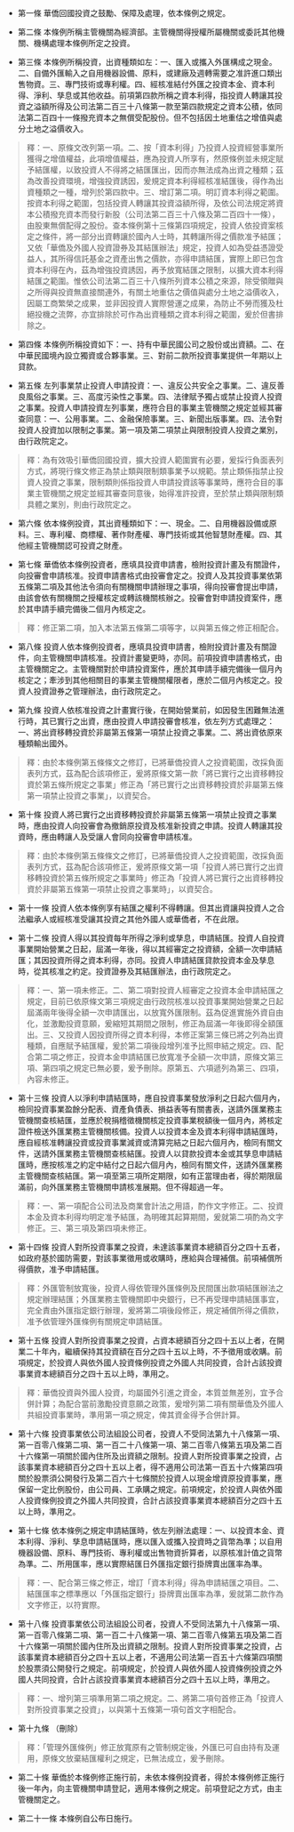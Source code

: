* 第一條 華僑回國投資之鼓勵、保障及處理，依本條例之規定。

* 第二條 本條例所稱主管機關為經濟部。主管機關得授權所屬機關或委託其他機關、機構處理本條例所定之投資。

* 第三條 本條例所稱投資，出資種類如左：一、匯入或攜入外匯構成之現金。二、自備外匯輸入之自用機器設備、原料，或建廠及週轉需要之准許進口類出售物資。三、專門技術或專利權。四、經核准結付外匯之投資本金、資本利得、淨利、孳息或其他收益。前項第四款所稱之資本利得，指投資人轉讓其投資之溢額所得及公司法第二百三十八條第一款至第四款規定之資本公積，依同法第二百四十一條撥充資本之無償受配股份。但不包括因土地重估之增值與處分土地之溢價收入。

> 釋：一、原條文改列第一項。二、按「資本利得」乃投資人投資經營事業所獲得之增值權益，此項增值權益，應為投資人所享有，然原條例並未規定賦予結匯權，以致投資人不得將之結匯匯出，因而亦無法成為出資之種類；茲為改善投資環境，增強投資誘因，爰規定資本利得經核准結匯後，得作為出資種類之一種，增列於第四款中。三、增訂第二項。明訂資本利得之範圍。按資本利得之範圍，包括投資人轉讓其投資溢額所得，及依公司法規定將資本公積撥充資本而發行新股（公司法第二百三十八條及第二百四十一條），由股東無償配得之股份。查本條例第十三條第四項規定，投資人依投資案核定之條件，將一部分出資轉讓於國內人士時，其轉讓所得之價款准予結匯；又依「華僑及外國人投資證券及其結匯辦法」規定，投資人如為受益憑證受益人，其所得信託基金之資產出售之價款，亦得申請結匯，實際上即已包含資本利得在內，茲為增強投資誘因，再予放寬結匯之限制，以擴大資本利得結匯之範圍。惟依公司法第二百三十八條所列資本公積之來源，除受領贈與之所得與投資無直接關連外，有關土地重估之價值與處分土地之溢價收入，因屬工商繁榮之成果，並非因投資人實際營運之成果，為防止不勞而獲及杜絕投機之流弊，亦宜排除於可作為出資種類之資本利得之範圍，爰於但書排除之。

* 第四條 本條例所稱投資如下：一、持有中華民國公司之股份或出資額。二、在中華民國境內設立獨資或合夥事業。三、對前二款所投資事業提供一年期以上貸款。

* 第五條 左列事業禁止投資人申請投資：一、違反公共安全之事業。二、違反善良風俗之事業。三、高度污染性之事業。四、法律賦予獨占或禁止投資人投資之事業。投資人申請投資左列事業，應符合目的事業主管機關之規定並經其審查同意：一、公用事業。二、金融保險事業。三、新聞出版事業。四、法令對投資人投資加以限制之事業。第一項及第二項禁止與限制投資人投資之業別，由行政院定之。

> 釋：為有效吸引華僑回國投資，擴大投資人範圍實有必要，爰採行負面表列方式，將現行條文修正為禁止類與限制類事業予以規範。禁止類係指禁止投資人投資之事業，限制類則係指投資人申請投資該等事業時，應符合目的事業主管機關之規定並經其審查同意後，始得准許投資，至於禁止類與限制類具體之業別，則由行政院定之。

* 第六條 依本條例投資，其出資種類如下：一、現金。二、自用機器設備或原料。三、專利權、商標權、著作財產權、專門技術或其他智慧財產權。四、其他經主管機關認可投資之財產。

* 第七條 華僑依本條例投資者，應填具投資申請書，檢附投資計畫及有關證件，向投審會申請核准。投資申請書格式由投審會定之。投資人及其投資事業依第五條第二項及其他法令須向有關機關申請辦理之事項，得向投審會提出申請，由該會依有關機關之授權核定或轉該機關核辦之。投審會對申請投資案件，應於其申請手續完備後二個月內核定之。

> 釋：修正第二項，加入本法第五條第二項等字，以與第五條之修正相配合。

* 第八條 投資人依本條例投資者，應填具投資申請書，檢附投資計畫及有關證件，向主管機關申請核准。投資計畫變更時，亦同。前項投資申請書格式，由主管機關定之。主管機關對於申請投資案件，應於其申請手續完備後一個月內核定之；牽涉到其他相關目的事業主管機關權限者，應於二個月內核定之。投資人投資證券之管理辦法，由行政院定之。

* 第九條 投資人依核准投資之計畫實行後，在開始營業前，如因發生困難無法進行時，其已實行之出資，應由投資人申請投審會核准，依左列方式處理之：一、將出資移轉投資於非屬第五條第一項禁止投資之事業。二、將出資依原來種類輸出國外。

> 釋：由於本條例第五條條文之修訂，已將華僑投資人之投資範圍，改採負面表列方式，茲為配合該項修正，爰將原條文第一款「將已實行之出資移轉投資於第五條所規定之事業」修正為「將已實行之出資移轉投資於非屬第五條第一項禁止投資之事業」，以資契合。

* 第十條 投資人將已實行之出資移轉投資於非屬第五條第一項禁止投資之事業時，應由投資人向投審會為撤銷原投資及核准新投資之申請。投資人轉讓其投資時，應由轉讓人及受讓人會同向投審會申請核准。

> 釋：由於本條例第五條條文之修訂，已將華僑投資人之投資範圍，改採負面表列方式，茲為配合該項修正，爰將原條文第一項「投資人將已實行之出資移轉投資於第五條所規定之事業時」修正為「投資人將已實行之出資移轉投資於非屬第五條第一項禁止投資之事業時」，以資契合。

* 第十一條 投資人依本條例享有結匯之權利不得轉讓。但其出資讓與投資人之合法繼承人或經核准受讓其投資之其他外國人或華僑者，不在此限。

* 第十二條 投資人得以其投資每年所得之淨利或孳息，申請結匯。投資人自投資事業開始營業之日起，屆滿一年後，得以其經審定之投資額，全額一次申請結匯；其因投資所得之資本利得，亦同。投資人申請結匯貸款投資本金及孳息時，從其核准之約定。投資證券及其結匯辦法，由行政院定之。

> 釋：一、第一項未修正。二、第二項對投資人經審定之投資本金申請結匯之規定，目前已依原條文第三項規定由行政院核准以投資事業開始營業之日起屆滿兩年後得全額一次申請匯出，以放寬外匯限制。茲為促進實施外資自由化，並激勵投資意願，爰縮短其期間之限制，修正為屆滿一年後即得全額匯出。三、又投資人因投資所得之資本利得，本修正案第三條已將之列為出資種類，自應賦予結匯權，爰於第二項後段增列准予比照申結之規定。四、配合第二項之修正，投資本金申請結匯已放寬准予全額一次申請，原條文第三項、第四項之規定已無必要，爰予刪除。原第五、六項遞列為第三、四項，內容未修正。

* 第十三條 投資人以淨利申請結匯時，應自投資事業發放淨利之日起六個月內，檢同投資事業盈餘分配表、資產負債表、損益表等有關書表，送請外匯業務主管機關查核結匯，並應於稅捐稽徵機關核定投資事業稅額後一個月內，將核定證件檢送外匯業務主管機關核備。投資人以投資本金及資本利得申請結匯時，應自經核准轉讓投資或投資事業減資或清算完結之日起六個月內，檢同有關文件，送請外匯業務主管機關查核結匯。投資人以貸款投資本金或其孳息申請結匯時，應按核准之約定中結付之日起六個月內，檢同有關文件，送請外匯業務主管機關查核結匯。第一項至第三項所定期限，如有正當理由者，得於期限屆滿前，向外匯業務主管機關申請核准展期。但不得超過一年。

> 釋：一、第一項配合公司法及商業會計法之用語，酌作文字修正。二、投資本金及資本利得均明定准予結匯，為明確其起算期間，爰就第二項酌為文字修正。三、第三項及第四項未修正。

* 第十四條 投資人對所投資事業之投資，未達該事業資本總額百分之四十五者，如政府基於國防需要，對該事業徵用或收購時，應給與合理補償。前項補償所得價款，准予申請結匯。

> 釋：外匯管制放寬後，投資人得依管理外匯條例及民間匯出款項結匯辦法之規定辦理結匯；外匯業務主管機關即中央銀行，已不再受理申請結匯事宜，完全責由外匯指定銀行辦理，爰將第二項後段修正，規定補償所得之價款，准予依管理外匯條例有關規定申請結匯。

* 第十五條 投資人對所投資事業之投資，占資本總額百分之四十五以上者，在開業二十年內，繼續保持其投資額在百分之四十五以上時，不予徵用或收購。前項規定，於投資人與依外國人投資條例投資之外國人共同投資，合計占該投資事業資本總額百分之四十五以上時，準用之。

> 釋：華僑投資與外國人投資，均屬國外引進之資金，本質並無差別，宜予合併計算；為配合當前激勵投資意願之政策，爰增列第二項有關華僑及外國人共組投資事業時，準用第一項之規定，俾其資金得予合併計算。

* 第十六條 投資事業依公司法組設公司者，投資人不受同法第九十八條第一項、第一百零八條第二項、第一百二十八條第一項、第二百零八條第五項及第二百十六條第一項關於國內住所及出資額之限制。投資人對所投資事業之投資，占該事業資本總額百分之四十五以上者，得不適用公司法第一百五十六條第四項關於股票須公開發行及第二百六十七條關於投資人以現金增資原投資事業，應保留一定比例股份，由公司員、工承購之規定。前項規定，於投資人與依外國人投資條例投資之外國人共同投資，合計占該投資事業資本總額百分之四十五以上時，準用之。

* 第十七條 依本條例之規定申請結匯時，依左列辦法處理：一、以投資本金、資本利得、淨利、孳息申請結匯時，應以匯入或攜入投資時之貨幣為準；以自用機器設備、原料、專門技術、專利權或出售物資折算者，以原核准計值之貨幣為準。二、所用匯率，應以實際結匯日外匯指定銀行掛牌賣出匯率為準。

> 釋：一、配合第三條之修正，增訂「資本利得」得為申請結匯之項目。二、結匯匯率之標準應以「外匯指定銀行」掛牌賣出匯率為準，爰就第二款作為文字修正，以符實際。

* 第十八條 投資事業依公司法組設公司者，投資人不受同法第九十八條第一項、第一百零八條第二項、第一百二十八條第一項、第二百零八條第五項及第二百十六條第一項關於國內住所及出資額之限制。投資人對所投資事業之投資，占該事業資本總額百分之四十五以上者，不適用公司法第一百五十六條第四項關於股票須公開發行之規定。前項規定，於投資人與依外國人投資條例投資之外國人共同投資，合計占該投資事業資本總額百分之四十五以上時，準用之。

> 釋：一、增列第三項準用第二項之規定。二、將第二項句首修正為「投資人對所投資事業之投資」，以與第十五條第一項句首文字相配合。

* 第十九條 （刪除）

> 釋：「管理外匯條例」修正放寬原有之管制規定後，外匯已可自由持有及運用，原條文放棄結匯權利之規定，已無法成立，爰予刪除。

* 第二十條 華僑於本條例修正施行前，未依本條例投資者，得於本條例修正施行後一年內，向主管機關申請登記，適用本條例之規定。前項登記之方式，由主管機關定之。

* 第二十一條 本條例自公布日施行。

